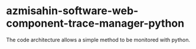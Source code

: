 # azmisahin-software-web-component-trace-manager-python
The code architecture allows a simple method to be monitored with python.
